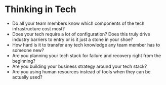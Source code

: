 Thinking in Tech 
================

* Do all your team members know which components of the tech infrastructure cost most? 
* Does your tech require a lot of configuration? Does this truly drive industry barriers to entry or is it just a stone in your shoe? 
* How hard is it to transfer any tech knowledge any team member has to someone new? 
* Are you planning your tech stack for failure and recovery right from the beginning? 
* Are you building your business strategy around your tech stack? 
* Are you using human resources instead of tools when they can be actually used? 
